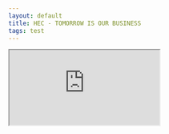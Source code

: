 ```yaml
---
layout: default
title: HEC - TOMORROW IS OUR BUSINESS
tags: test
---
```


<iframe src="https://player.vimeo.com/video/800173443?h=5483ab9fdb&badge=0&autopause=0&quality_selector=1&progress_bar=1">